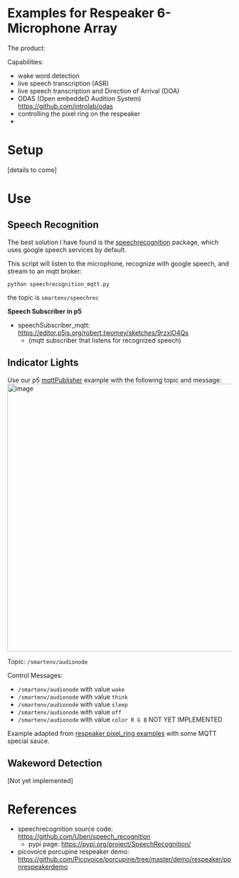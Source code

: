 # Examples for Respeaker 6-Microphone Array
The product: 

Capabilities:
- wake word detection
- live speech transcription (ASR)
- live speech transcription and Direction of Arrival (DOA)
- ODAS (Open embeddeD Audition System) https://github.com/introlab/odas
- controlling the pixel ring on the respeaker
- 


# Setup

[details to come]

# Use

## Speech Recognition
The best solution I have found is the [speechrecognition](https://pypi.org/project/SpeechRecognition/) package, which uses google speech services by default.

This script will listen to the microphone, recognize with google speech, and stream to an mqtt broker:

`python speechrecognition_mqtt.py`

the topic is `smartenv/speechrec`

__Speech Subscriber in p5__ 

- speechSubscriber_mqtt: https://editor.p5js.org/robert.twomey/sketches/9rzxlO4Qs
  - (mqtt subscriber that listens for recognized speech)

## Indicator Lights
Use our p5 [mqttPublisher](https://editor.p5js.org/robert.twomey/sketches/CEXVmsCBS) example with the following topic and message: 
<img width="600" alt="image" src="https://user-images.githubusercontent.com/1598545/155911682-2b705b31-fd37-4f91-b8c5-f247b3f44e58.png">

Topic: `/smartenv/audionode`

Control Messages:
  - `/smartenv/audionode` with value `wake`
  - `/smartenv/audionode` with value `think`
  - `/smartenv/audionode` with value `sleep`
  - `/smartenv/audionode` with value `off`
  - `/smartenv/audionode` with value `color R G B` NOT YET IMPLEMENTED

Example adapted from [respeaker pixel_ring examples](https://github.com/respeaker/pixel_ring/blob/master/examples/respeaker_4mic_array.py) with some MQTT special sauce.


## Wakeword Detection
[Not yet implemented]

# References
- speechrecognition source code: https://github.com/Uberi/speech_recognition
  - pypi page: https://pypi.org/project/SpeechRecognition/
- picovoice porcupine respeaker demo: https://github.com/Picovoice/porcupine/tree/master/demo/respeaker/ppnrespeakerdemo
